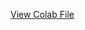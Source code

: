 [View Colab File](https://colab.research.google.com/drive/1LVZVKTCrGCAbwe1esQp05nG7WZuyU4yI?usp=sharing)
